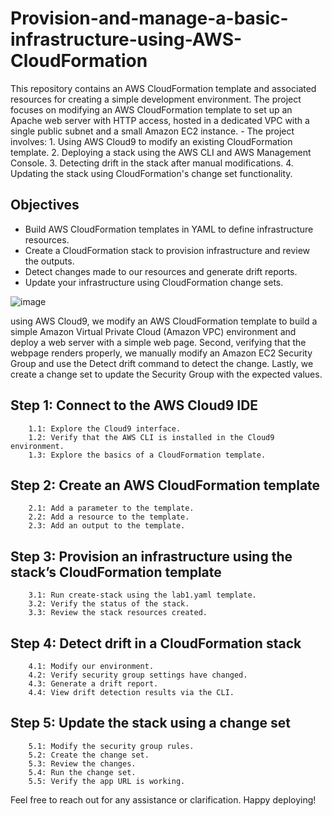 # Provision-and-manage-a-basic-infrastructure-using-AWS-CloudFormation
This repository contains an AWS CloudFormation template and associated resources for creating a simple development environment. The project focuses on modifying an AWS CloudFormation template to set up an Apache web server with HTTP access, hosted in a dedicated VPC with a single public subnet and a small Amazon EC2 instance. - The project involves:
    1. Using AWS Cloud9 to modify an existing CloudFormation template.
    2. Deploying a stack using the AWS CLI and AWS Management Console.
    3. Detecting drift in the stack after manual modifications.
    4. Updating the stack using CloudFormation's change set functionality.

## Objectives
 - Build AWS CloudFormation templates in YAML to define infrastructure resources.
 - Create a CloudFormation stack to provision infrastructure and review the outputs.
 - Detect changes made to our resources and generate drift reports.
 - Update your infrastructure using CloudFormation change sets.

![image](https://github.com/user-attachments/assets/4f4d9714-b309-4d69-91f3-e4d3576aa900)

using AWS Cloud9, we modify an AWS CloudFormation template to build a simple Amazon Virtual Private Cloud (Amazon VPC) environment and deploy a web server with a simple web page. Second, verifying that the webpage renders properly, we manually modify an Amazon EC2 Security Group and use the Detect drift command to detect the change. Lastly, we create a change set to update the Security Group with the expected values.

## Step 1: Connect to the AWS Cloud9 IDE
        1.1: Explore the Cloud9 interface.
        1.2: Verify that the AWS CLI is installed in the Cloud9 environment.
        1.3: Explore the basics of a CloudFormation template.

## Step 2: Create an AWS CloudFormation template
        2.1: Add a parameter to the template.
        2.2: Add a resource to the template.
        2.3: Add an output to the template.

## Step 3: Provision an infrastructure using the stack’s CloudFormation template
        3.1: Run create-stack using the lab1.yaml template.
        3.2: Verify the status of the stack.
        3.3: Review the stack resources created.

## Step 4: Detect drift in a CloudFormation stack
        4.1: Modify our environment.
        4.2: Verify security group settings have changed.
        4.3: Generate a drift report.
        4.4: View drift detection results via the CLI.

## Step 5: Update the stack using a change set
        5.1: Modify the security group rules.
        5.2: Create the change set.
        5.3: Review the changes.
        5.4: Run the change set.
        5.5: Verify the app URL is working.


Feel free to reach out for any assistance or clarification. Happy deploying!
   

